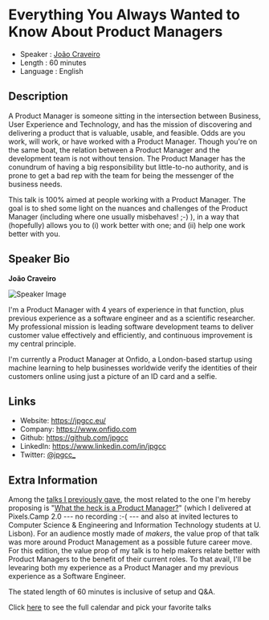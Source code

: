 Everything You Always Wanted to Know About Product Managers
============================================================

* Speaker   : [João Craveiro](https://pixels.camp/jpgcc)
* Length    : 60 minutes
* Language  : English

Description
-----------

A Product Manager is someone sitting in the intersection between Business, User Experience and Technology, and has the mission of discovering and delivering a product that is valuable, usable, and feasible. Odds are you work, will work, or have worked with a Product Manager. Though you're on the same boat, the relation between a Product Manager and the development team is not without tension. The Product Manager has the conundrum of having a big responsibility but little-to-no authority, and is prone to get a bad rep with the team for being the messenger of the business needs.

This talk is 100% aimed at people working with a Product Manager. The goal is to shed some light on the nuances and challenges of the Product Manager (including where one usually misbehaves! ;-) ), in a way that (hopefully) allows you to (i) work better with one; and (ii) help one work better with you.

Speaker Bio
-----------

**João Craveiro**

![Speaker Image](https://avatars3.githubusercontent.com/u/7196535?v=4)

I'm a Product Manager with 4 years of experience in that function, plus previous experience as a software engineer and as a scientific researcher. My professional mission is leading software development teams to deliver customer value effectively and efficiently, and continuous improvement is my central principle.

I'm currently a Product Manager at Onfido, a London-based startup using machine learning to help businesses worldwide verify the identities of their customers online using just a picture of an ID card and a selfie.

Links
-----

* Website: https://jpgcc.eu/
* Company: https://www.onfido.com
* Github: https://github.com/jpgcc
* LinkedIn: https://www.linkedin.com/in/jpgcc
* Twitter: [@jpgcc\_](https://twitter.com/jpgcc_)

Extra Information
-----------------

Among the [talks I previously gave](https://jpgcc.eu/talks/), the most related to the one I'm hereby proposing is "[What the heck is a Product Manager?](https://docs.google.com/presentation/d/1yddHtvWbsGVhFpy2x28o5a0_LsHfczGFnL50HltwaJQ/edit?usp=sharing)" (which I delivered at Pixels.Camp 2.0 --- no recording :-( --- and also at invited lectures to Computer Science & Engineering and Information Technology students at U. Lisbon). For an audience mostly made of *makers*, the value prop of that talk was more around Product Management as a possible future career move. For this edition, the value prop of my talk is to help makers relate better with Product Managers to the benefit of their current roles. To that avail, I'll be levearing both my experience as a Product Manager and my previous experience as a Software Engineer.

The stated length of 60 minutes is inclusive of setup and Q&A.

Click [here][1] to see the full calendar and pick your favorite talks

[1]: https://pixels.camp/schedule/
